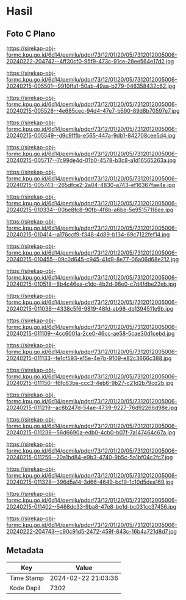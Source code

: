 # Hasil

## Foto C Plano

https://sirekap-obj-formc.kpu.go.id/6d14/pemilu/pdpr/73/12/01/20/05/7312012005006-20240222-204742--4ff30cf0-95f9-473c-91ce-28ee564e17d2.jpg

https://sirekap-obj-formc.kpu.go.id/6d14/pemilu/pdpr/73/12/01/20/05/7312012005006-20240215-005501--9910ffa1-50ab-49aa-b279-046358432c62.jpg

https://sirekap-obj-formc.kpu.go.id/6d14/pemilu/pdpr/73/12/01/20/05/7312012005006-20240215-005528--4e685cec-94d4-47e7-b590-89d8b70597e7.jpg

https://sirekap-obj-formc.kpu.go.id/6d14/pemilu/pdpr/73/12/01/20/05/7312012005006-20240215-005549--d9c9fffb-e565-447a-9db1-842708cee5d4.jpg

https://sirekap-obj-formc.kpu.go.id/6d14/pemilu/pdpr/73/12/01/20/05/7312012005006-20240215-005717--7c99de4d-01b0-4578-b3c8-a1d16565263a.jpg

https://sirekap-obj-formc.kpu.go.id/6d14/pemilu/pdpr/73/12/01/20/05/7312012005006-20240215-005743--265dfce2-2a04-4830-a743-ef16367fae4e.jpg

https://sirekap-obj-formc.kpu.go.id/6d14/pemilu/pdpr/73/12/01/20/05/7312012005006-20240215-010334--00be8fc8-90fb-4f8b-a6be-5e95157116ee.jpg

https://sirekap-obj-formc.kpu.go.id/6d14/pemilu/pdpr/73/12/01/20/05/7312012005006-20240215-010414--a176ccf9-f348-4d89-b134-69c7122fef14.jpg

https://sirekap-obj-formc.kpu.go.id/6d14/pemilu/pdpr/73/12/01/20/05/7312012005006-20240215-010455--09c0d645-c945-41d9-8e77-06a06d68e212.jpg

https://sirekap-obj-formc.kpu.go.id/6d14/pemilu/pdpr/73/12/01/20/05/7312012005006-20240215-010518--8b4c46ea-c1dc-4b2d-98e0-c7d4fdbe22eb.jpg

https://sirekap-obj-formc.kpu.go.id/6d14/pemilu/pdpr/73/12/01/20/05/7312012005006-20240215-011038--4338c5f6-9819-48fd-ab98-db1394511e9b.jpg

https://sirekap-obj-formc.kpu.go.id/6d14/pemilu/pdpr/73/12/01/20/05/7312012005006-20240215-011109--4cc6001a-2ce0-46cc-ae58-5cae30d1cebd.jpg

https://sirekap-obj-formc.kpu.go.id/6d14/pemilu/pdpr/73/12/01/20/05/7312012005006-20240215-011133--fe1cf593-e15e-4e7b-9109-e82c3666c388.jpg

https://sirekap-obj-formc.kpu.go.id/6d14/pemilu/pdpr/73/12/01/20/05/7312012005006-20240215-011150--f6fc63be-ccc3-4eb6-9b27-c21d2b79cd2b.jpg

https://sirekap-obj-formc.kpu.go.id/6d14/pemilu/pdpr/73/12/01/20/05/7312012005006-20240215-011219--ac8b247d-54ae-4739-9227-76d92266d98e.jpg

https://sirekap-obj-formc.kpu.go.id/6d14/pemilu/pdpr/73/12/01/20/05/7312012005006-20240215-011238--56d6690a-edb0-4cb0-b07f-7a147464c67a.jpg

https://sirekap-obj-formc.kpu.go.id/6d14/pemilu/pdpr/73/12/01/20/05/7312012005006-20240215-011259--20a1bd84-e9b3-4740-9b5c-5a1bf04c2fc7.jpg

https://sirekap-obj-formc.kpu.go.id/6d14/pemilu/pdpr/73/12/01/20/05/7312012005006-20240215-011328--396d5a14-3d66-4649-bc19-1c10d5dea169.jpg

https://sirekap-obj-formc.kpu.go.id/6d14/pemilu/pdpr/73/12/01/20/05/7312012005006-20240215-011402--5468dc33-9ba8-47e8-be1d-bc031cc37456.jpg

https://sirekap-obj-formc.kpu.go.id/6d14/pemilu/pdpr/73/12/01/20/05/7312012005006-20240222-204743--c90c91d5-2472-459f-843c-16b4a721d8d7.jpg


## Metadata

| Key        | Value               |
| ---------- | ------------------- |
| Time Stamp | 2024-02-22 21:03:36 |
| Kode Dapil | 7302                |



